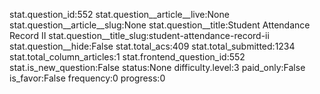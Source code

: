 stat.question_id:552
stat.question__article__live:None
stat.question__article__slug:None
stat.question__title:Student Attendance Record II
stat.question__title_slug:student-attendance-record-ii
stat.question__hide:False
stat.total_acs:409
stat.total_submitted:1234
stat.total_column_articles:1
stat.frontend_question_id:552
stat.is_new_question:False
status:None
difficulty.level:3
paid_only:False
is_favor:False
frequency:0
progress:0
